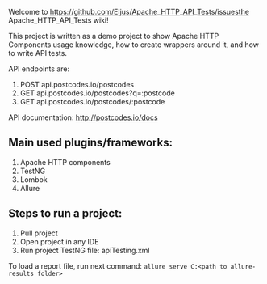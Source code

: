 Welcome to https://github.com/Eljus/Apache_HTTP_API_Tests/issuesthe Apache_HTTP_API_Tests wiki!

This project is written as a demo project to show Apache HTTP Components usage knowledge, how to create wrappers around it, and how to write API tests.

API endpoints are:
1. POST api.postcodes.io/postcodes
2. GET api.postcodes.io/postcodes?q=:postcode
3. GET api.postcodes.io/postcodes/:postcode

API documentation: http://postcodes.io/docs


## Main used plugins/frameworks:
1. Apache HTTP components
2. TestNG
3. Lombok
4. Allure


## Steps to run a project:
1. Pull project
2. Open project in any IDE
3. Run project TestNG file: apiTesting.xml

To load a report file, run next command:
`allure serve C:<path to allure-results folder>`
